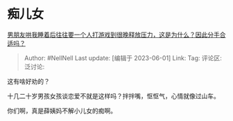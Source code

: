 # 痴儿女
[男朋友哄我睡着后往往要一个人打游戏到很晚释放压力，这是为什么？因此分手合适吗？](https://www.zhihu.com/question/597228825/answer/3053568578)

> Author: #NellNell
> Last update: [编辑于 2023-06-01]
> Link:
> Tag:
> 评论区:
> 泛讨论:

这有啥好劝的？

十几二十岁男孩女孩谈恋爱不就是这样吗？拌拌嘴，怄怄气，心情就像过山车。

你们啊，真是薛姨妈不解小儿女的痴啊。
